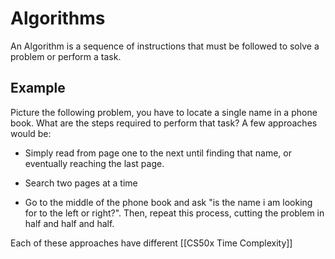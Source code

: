 # Algorithms
An Algorithm is a sequence of instructions that must be followed to solve a problem or perform a task.

## Example
Picture the following problem, you have to locate a single name in a phone book. What are the steps required to perform that task?
A few approaches would be:
- Simply read from page one to the next until finding that name, or eventually reaching the last page.

- Search two pages at a time

- Go to the middle of the phone book and ask "is the name i am looking for to the left or right?". Then, repeat this process, cutting the problem in half and half and half.

Each of these approaches have different [[CS50x Time Complexity]]
